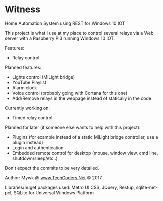 # Witness
Home Automation System using REST for Windows 10 IOT

This project is what I use at my place to control several relays via a Web server with a Raspberry PI3 running Windows 10 IOT.

Features:
- Relay control

Planned features:
- Lights control (MiLight bridge)
- YouTube Playlist
- Alarm clock
- Voice control (probably going with Cortana for this one)
- Add/Remove relays in the webpage instead of statically in the code

Currently working on:
- Timed relay control

Planned for later (if someone else wants to help with this project):
- Plugins (for example instead of a static MiLight bridge controller, use a plugin instead)
- Login and authentication
- Embedded remote control for desktop (mouse, window view, cmd line, shutdown/sleep/etc..)

Don't expect the commits to be very detailed.


Author: Mywk @ www.TechCoders.Net © 2017

Libraries/nuget packages used: Metro UI CSS, JQuery, Restup, sqlite-net-pcl, SQLite for Universal Windows Platform
